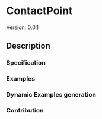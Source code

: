 # ContactPoint
Version: 0.0.1

## Description 

### Specification


### Examples


### Dynamic Examples generation


### Contribution
